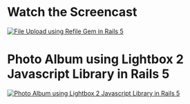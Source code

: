 # Watch the Screencast
[![File Upload using Refile Gem in Rails 5](https://images.rubyplus.com/rubyplus-screencast.png)](https://rubyplus.com/episodes/341-File-Upload-using-Refile-Gem-in-Rails-5)

# Photo Album using Lightbox 2 Javascript Library in Rails 5
[![Photo Album using Lightbox 2 Javascript Library in Rails 5](https://images.rubyplus.com/rubyplus-screencast.png)](https://rubyplus.com/episodes/351-Photo-Gallery-using-Lightbox-2-Javascript-Library-in-Rails-5)
